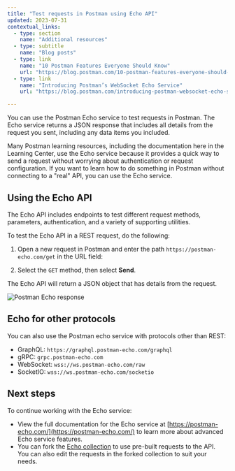 ```yaml
---
title: "Test requests in Postman using Echo API"
updated: 2023-07-31
contextual_links:
  - type: section
    name: "Additional resources"
  - type: subtitle
    name: "Blog posts"
  - type: link
    name: "10 Postman Features Everyone Should Know"
    url: "https://blog.postman.com/10-postman-features-everyone-should-know/"
  - type: link
    name: "Introducing Postman’s WebSocket Echo Service"
    url: "https://blog.postman.com/introducing-postman-websocket-echo-service/"

---
```


You can use the Postman Echo service to test requests in Postman. The Echo service returns a JSON response that includes all details from the request you sent, including any data items you included.

Many Postman learning resources, including the documentation here in the Learning Center, use the Echo service because it provides a quick way to send a request without worrying about authentication or request configuration. If you want to learn how to do something in Postman without connecting to a "real" API, you can use the Echo service.

## Using the Echo API

The Echo API includes endpoints to test different request methods, parameters, authentication, and a variety of supporting utilities.

To test the Echo API in a REST request, do the following:

1. Open a new request in Postman and enter the path `https://postman-echo.com/get` in the URL field:

1. Select the `GET` method, then select __Send__.

The Echo API will return a JSON object that has details from the request.

![Postman Echo response](https://assets.postman.com/postman-docs/v10/postman-echo-api-response-v10.jpg)

## Echo for other protocols

You can also use the Postman echo service with protocols other than REST:

* GraphQL: `https://graphql.postman-echo.com/graphql`
* gRPC: `grpc.postman-echo.com`
* WebSocket: `wss://ws.postman-echo.com/raw`
* SocketIO: `wss://ws.postman-echo.com/socketio`

## Next steps

To continue working with the Echo service:

* View the full documentation for the Echo service at [https://postman-echo.com/](https://postman-echo.com/) to learn more about advanced Echo service features.
* You can fork the [Echo collection](https://www.postman.com/postman/workspace/published-postman-templates/documentation/631643-f695cab7-6878-eb55-7943-ad88e1ccfd65?ctx=documentation) to use pre-built requests to the API. You can also edit the requests in the forked collection to suit your needs.
